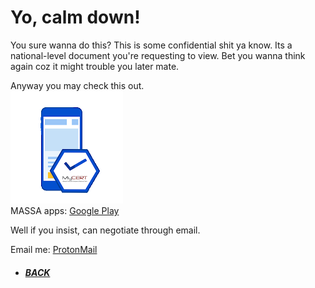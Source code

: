 # Yo, calm down!
You sure wanna do this? This is some confidential shit ya know. Its a national-level document you're requesting to view. Bet you wanna think again coz it might trouble you later mate.

Anyway you may check this out.
<br><img src=https://github.com/Ap0k4L1p5/Ap0k4L1p5.github.io/blob/master/_content/_icons/ms.png><br>
MASSA apps: [Google Play](https://play.google.com/store/apps/details?id=mycert.ctrc.massalite)

Well if you insist, can negotiate through email.

Email me: [ProtonMail](mailto:prof.apokalips@protonmail.com)

*  ##### [BACK](/index.html "Back to Homepage")
